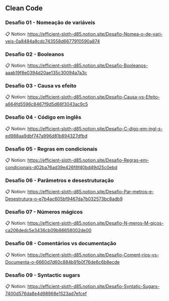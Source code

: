 ## Clean Code

### Desafio 01 - Nomeação de variáveis

📋 Notion: https://efficient-sloth-d85.notion.site/Desafio-Nomea-o-de-vari-veis-0a8484a8cdc743558d6677910590a874

### Desafio 02 - Booleanos

📋 Notion: https://efficient-sloth-d85.notion.site/Desafio-Booleanos-aaab19f8e0394d20ae135c30094a7a3c

### Desafio 03 - Causa vs efeito

📋 Notion: https://efficient-sloth-d85.notion.site/Desafio-Causa-vs-Efeito-a664fd5596c8467f9d5d66f3043ac9c5

### Desafio 04 - Código em inglês

📋 Notion: https://efficient-sloth-d85.notion.site/Desafio-C-digo-em-ingl-s-ed988aa9dbf747a996d81b894327dfbd

### Desafio 05 - Regras em condicionais

📋 Notion: https://efficient-sloth-d85.notion.site/Desafio-Regras-em-condicionais-d02ba76ad39e426f8f40bd49d25c0ebd

### Desafio 06 - Parâmetros e desestruturação

📋 Notion: https://efficient-sloth-d85.notion.site/Desafio-Par-metros-e-Desestrutura-o-e7b4ac605bf9467da7b032573bc8adb9

### Desafio 07 - Números mágicos

📋 Notion: https://efficient-sloth-d85.notion.site/Desafio-N-meros-M-gicos-ca206dedc5e3436cb09b86658002de00

### Desafio 08 - Comentários vs documentação

📋 Notion: https://efficient-sloth-d85.notion.site/Desafio-Coment-rios-vs-Documenta-o-6660d7d60c884b91b0f76de6c6b8ecde

### Desafio 09 - Syntactic sugars

📋 Notion: https://efficient-sloth-d85.notion.site/Desafio-Syntatic-Sugars-7400d576da8e4d98968e1523ad7efcef
